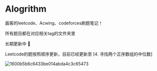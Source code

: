 # Alogrithm

画客的leetcode、Acwing、codeforces刷题笔记！

所有题目都在对应相关tag的文件夹里

长期更新中 🤣

Leetcode的题按照顺序更新，目前已经更新至 [4. 寻找两个正序数组的中位数]

![1600b5b6c6433be014abda4c3c65473](https://user-images.githubusercontent.com/99656524/196380933-cd4a7ca0-09c9-46c3-aae8-1ee620c14490.jpg)

